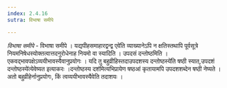 ```yaml
---
index: 2.4.16
sutra: विभाषा समीपे

---
```

_विभाषा समीपे_ - विभाषा समीपे । यद्यपीहसमाहारद्वन्द्व एवे॑ति व्याख्यानेऽपि न क्षतिस्तथापि पूर्वसूत्रे नियमनिषेधस्योक्तत्वात्तदनुरोधेनाह नियमो वा स्यादिति । उपदसं दन्तोष्ठमिति । एकवद्भावपक्षेऽव्ययीभावस्यैवानुप्रयोगः । यदि तु बहुव्रीहिस्तदाउपदशस्य दन्तोष्ठस्ये॑ति षष्ठी स्यात्,उपदशं दन्तोष्ठस्ये॑त्येवेष्यत इत्याकरः ।दन्तोष्ठस्य दश॑मित्यभिप्रायेण षष्ठआं कृतायामपि उपदशशब्देन षष्ठी नेष्यते । अतो बहुव्रीहेर्नानुप्रयोगः, किं त्वव्ययीभावस्यैवेति तदाशयः ।